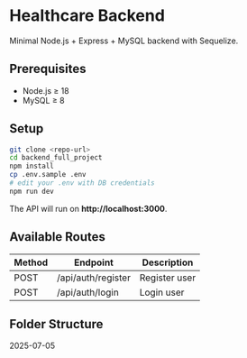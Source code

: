 # Healthcare Backend

Minimal Node.js + Express + MySQL backend with Sequelize.

## Prerequisites
- Node.js ≥ 18
- MySQL ≥ 8

## Setup

```bash
git clone <repo-url>
cd backend_full_project
npm install
cp .env.sample .env
# edit your .env with DB credentials
npm run dev
```

The API will run on **http://localhost:3000**.

## Available Routes

| Method | Endpoint            | Description      |
| ------ | ------------------- | ---------------- |
| POST   | /api/auth/register  | Register user    |
| POST   | /api/auth/login     | Login user       |

## Folder Structure
2025-07-05
